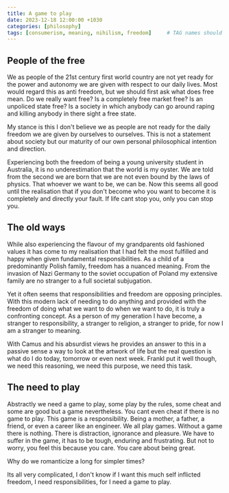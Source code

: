 ```yaml
---
title: A game to play
date: 2023-12-18 12:00:00 +1030
categories: [philosophy]
tags: [consumerism, meaning, nihilism, freedom]     # TAG names should always be lowercase
---
```


## People of the free
We as people of the 21st century first world country are not yet ready for the power and autonomy we are given with respect to our daily lives. Most would regard this as anti freedom, but we should first ask what does free mean. Do we really want free? Is a completely free market free? Is an unpoliced state free? Is a society in which anybody can go around raping and killing anybody in there sight a free state. 

My stance is this I don't believe we as people are not ready for the daily freedom we are given by ourselves to ourselves. This is not a statement about society but our maturity of our own personal philosophical intention and direction.

Experiencing both the freedom of being a young university student in Australia, it is no underestimation that the world is my oyster. We are told from the second we are born that we are not even bound by the laws of physics. That whoever we want to be, we can be. Now this seems all good until the realisation that if you don't become who you want to become it is completely and directly your fault. If life cant stop you, only you can stop you. 

## The old ways
While also experiencing the flavour of my grandparents old fashioned values it has come to my realisation that I had felt the most fulfilled and happy when given fundamental responsibilities. As a child of a predominantly Polish family, freedom has a nuanced meaning. From the invasion of Nazi Germany to the soviet occupation of Poland my extensive family are no stranger to a full societal subjugation. 

Yet it often seems that responsibilities and freedom are opposing principles. With this modern lack of needing to do anything and provided with the freedom of doing what we want to do when we want to do, it is truly a confronting concept. As a person of my generation I have become, a stranger to responsibility, a stranger to religion, a stranger to pride, for now I am a stranger to meaning. 

With Camus and his absurdist views he provides an answer to this in a passive sense a way to look at the artwork of life but the real question is what do I do today, tomorrow or even next week. Frankl put it well though, we need this reasoning, we need this purpose, we need this task.

## The need to play
Abstractly we need a game to play, some play by the rules, some cheat and some are good but a game nevertheless. You cant even cheat if there is no game to play. This game is a responsibility. Being a mother, a father, a friend, or even a career like an engineer. We all play games. Without a game there is nothing. There is distraction, ignorance and pleasure. We have to suffer in the game, it has to be tough, enduring and frustrating. But not to worry, you feel this because you care. You care about being great. 

Why do we romanticize a long for simpler times?

Its all very complicated, I don't know if I want this much self inflicted freedom, I need responsibilities, for I need a game to play.



